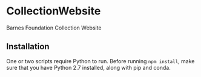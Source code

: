 # CollectionWebsite
Barnes Foundation Collection Website

## Installation

One or two scripts require Python to run. Before running `npm install`, make sure
that you have Python 2.7 installed, along with pip and conda.